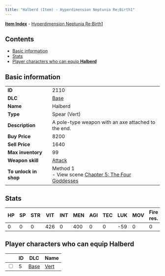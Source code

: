 ```yaml
---
title: "Halberd (Item) - Hyperdimension Neptunia Re;Birth1"
---
```


[**Item Index**](/neptunia/rb1/item/index.html) - [Hyperdimension Neptunia Re;Birth1](/neptunia/rb1)

## Contents

- [Basic information](#basic-information)
- [Stats](#stats)
- [Player characters who can equip **Halberd**](#player-characters-who-can-equip-halberd)

## Basic information

|   |   |
| -- | -- |
| **ID** | 2110 |
| **DLC** | [Base](/neptunia/rb1/dlc/1-base.html) |
| **Name** | Halberd |
| **Type** | Spear (Vert) |
| **Description** | A pole-type weapon with an axe attached to the end. |
| **Buy Price** | 8200 |
| **Sell Price** | 1640 |
| **Max inventory** | 99 |
| **Weapon skill** | [Attack](/neptunia/rb1/skill/1-801-attack.html) |
| **To unlock in shop** | Method 1<br />- View scene [Chapter 5: The Four Goddesses](/neptunia/rb1/scene/1-504-chapter-5-the-four-goddesses.html) |

## Stats

| HP | SP | STR | VIT | INT | MEN | AGI | TEC | LUK | MOV | Fire res. | Ice res. | Wind res. | Lightning res. |
| -- | -- | --- | --- | --- | --- | --- | --- | --- | --- | --------- | -------- | --------- | -------------- |
| 0 | 0 | 0 | 426 | 0 | 400 | 0 | 0 | -59 | 0 | 0 | 0 | 0 | 0 |

## Player characters who can equip **Halberd**

|    | ID | DLC | Name |
| -- | -- | --- | ---- |
| <input type="checkbox" id="rb1-player-1-5" class="trackbox" /> | 5 | [Base](/neptunia/rb1/dlc/1-base.html) | [Vert](/neptunia/rb1/player/1-5-vert.html) |